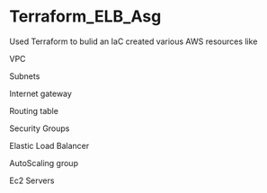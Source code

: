 # Terraform_ELB_Asg
Used Terraform to bulid an IaC
created various AWS resources like

VPC

Subnets

Internet gateway

Routing table

Security Groups

Elastic Load Balancer

AutoScaling group

Ec2 Servers
